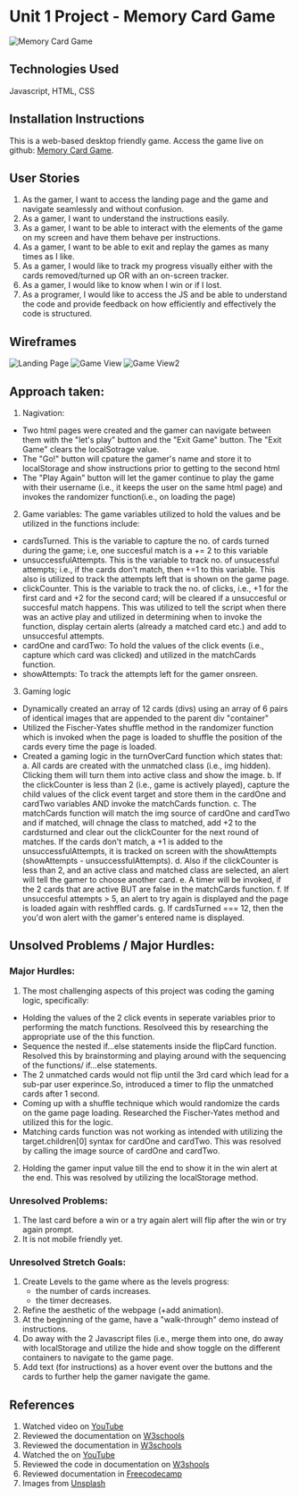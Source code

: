 # Unit 1 Project - Memory Card Game
![Memory Card Game](https://github.com/athomas022/Aleena-T---Memory-Card-Game/assets/152939696/6daa1b54-91b8-4a85-abfa-c28de5a3d20d)

## Technologies Used
Javascript, HTML, CSS

## Installation Instructions
This is a web-based desktop friendly game. Access the game live on github: [Memory Card Game](https://athomas022.github.io/Aleena-T---Memory-Card-Game/).

## User Stories
1. As the gamer, I want to access the landing page and the game and navigate seamlessly and without confusion.
2. As a gamer, I want to understand the instructions easily.
3. As a gamer, I want to be able to interact with the elements of the game on my screen and have them behave per instructions.
4. As a gamer, I want to be able to exit and replay the games as many times as I like.
5. As a gamer, I would like to track my progress visually either with the cards removed/turned up OR with an on-screen tracker.
6. As a gamer, I would like to know when I win or if I lost.
7. As a programer, I would like to access the JS and be able to understand the code and provide feedback on how efficiently and effectively the code is structured.


## Wireframes
![Landing Page](https://github.com/athomas022/Aleena-T---Memory-Card-Game/assets/152939696/eff7c90f-fa44-422f-b7bb-8e72354a274c)
![Game View](https://github.com/athomas022/Aleena-T---Memory-Card-Game/assets/152939696/4c0f1c31-8580-4c81-9385-c8acc5e58552)
![Game View2](https://github.com/athomas022/Aleena-T---Memory-Card-Game/assets/152939696/b9aec3f3-4744-40a5-b99b-b7f72aa37470)
<br>


## Approach taken:
1. Nagivation:
- Two html pages were created and the gamer can navigate between them with the "let's play" button and the "Exit Game" button. The "Exit Game" clears the localSotrage value.
- The "Go!" button will cpature the gamer's name and store it to localStorage and show instructions prior to getting to the second html
- The "Play Again" button will let the gamer continue to play the game with their username (i.e., it keeps the user on the same html page) and invokes the randomizer function(i.e., on loading the page)

2. Game variables:
The game variables utilized to hold the values and be utilized in the functions include:
- cardsTurned. This is the variable to capture the no. of cards turned during the game; i.e, one succesful match is a += 2 to this variable
- unsuccessfulAttempts. This is the variable to track no. of unsucessful attempts; i.e., if the cards don't match, then +=1 to this variable. This also is utilized to track the attempts left that is shown on the game page.
- clickCounter. This is the variable to track the no. of clicks, i.e., +1 for the first card and +2 for the second card; will be cleared if a unsuccesful or succesful match happens. This was utilized to tell the script when there was an active play and utilized in determining when to invoke the function, display certain alerts (already a matched card etc.) and add to unsuccesful attempts.
- cardOne and cardTwo: To hold the values of the click events (i.e., capture which card was clicked) and utilized in the matchCards function.
- showAttempts: To track the attempts left for the gamer onsreen.

3. Gaming logic
- Dynamically created an array of 12 cards (divs) using an array of 6 pairs of identical images that are appended to the parent div "container"
- Utilized the Fischer-Yates shuffle method in the randomizer function which is invoked when the page is loaded to shuffle the position of the cards every time the page is loaded.
- Created a gaming logic in the turnOverCard function which states that:
a. All cards are created with the unmatched class (i.e., img hidden). Clicking them will turn them into active class and show the image.
b. If the clickCounter is less than 2 (i.e., game is actively played), capture the child values of the click event target and store them in the cardOne and cardTwo variables AND invoke the matchCards function.
c. The matchCards function will match the img source of cardOne and cardTwo and if matched, will chnage the class to matched, add +2 to the cardsturned and clear out the clickCounter for the next round of matches. If the cards don't match, a +1 is added to the unsuccessfulAttempts, it is tracked on screen with the showAttempts (showAttempts - unsuccessfulAttempts).
d. Also if the clickCounter is less than 2, and an active class and matched class are selected, an alert will tell the gamer to choose another card.
e. A timer will be invoked, if the 2 cards that are active BUT are false in the matchCards function.
f. If unsuccesful attempts > 5, an alert to try again is displayed and the page is loaded again with reshffled cards.
g. If cardsTurned === 12, then the you'd won alert with the gamer's entered name is displayed.


## Unsolved Problems / Major Hurdles:
### Major Hurdles:
1. The most challenging aspects of this project was coding the gaming logic, specifically:
- Holding the values of the 2 click events in seperate variables prior to performing the match functions. Resolveed this by researching the appropriate use of the this function.
- Sequence the nested if...else statements inside the flipCard function. Resolved this by brainstorming and playing around with the sequencing of the functions/ if...else statements.
- The 2 unmatched cards would not flip until the 3rd card which lead for a sub-par user experince.So, introduced a timer to flip the unmatched cards after 1 second.
- Coming up with a shuffle technique which would randomize the cards on the game page loading. Researched the Fischer-Yates method and utilized this for the logic.
- Matching cards function was not working as intended with utilizing the target.children[0] syntax for cardOne and cardTwo. This was resolved by calling the image source of cardOne and cardTwo.
2. Holding the gamer input value till the end to show it in the win alert at the end. This was resolved by utilizing the localStorage method.


### Unresolved Problems:
1. The last card before a win or a try again alert will flip after the win or try again prompt.
2. It is not mobile friendly yet.

### Unresolved Stretch Goals:
1. Create Levels to the game where as the levels progress:
   - the number of cards increases.
   - the timer decreases.
2. Refine the aesthetic of the webpage (+add animation).
3. At the beginning of the game, have a "walk-through" demo instead of instructions.
4. Do away with the 2 Javascript files (i.e., merge them into one, do away with localStorage and utilize the hide and show toggle on the different containers to navigate to the game page.
5. Add text (for instructions) as a hover event over the buttons and the cards to further help the gamer navigate the game.

## References
1. Watched video on [YouTube](https://www.youtube.com/watch?v=xWdkt6KSirw)  
2. Reviewed the documentation on [W3schools](https://www.w3schools.com/howto/howto_css_center-vertical.asp)
3. Reviewed the documentation in [W3schools](https://www.w3schools.com/howto/howto_js_toggle_hide_show.asp)
4. Watched the on [YouTube](https://www.youtube.com/watch?v=AUOzvFzdIk4)
5. Reviewed the code in documentation on [W3shools](https://www.w3schools.com/js/tryit.asp?filename=tryjs_array_sort_random2)
6. Reviewed documentation in [Freecodecamp](https://www.freecodecamp.org/news/javascript-timing-events-settimeout-and-setinterval/)
7. Images from [Unsplash](https://unsplash.com/)
